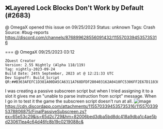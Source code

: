 ## ❌Layered Lock Blocks Don't Work by Default (#2683)
@ OmegaX opened this issue on 09/25/2023
Status: unknown
Tags: Crash
Source: #bug-reports https://discord.com/channels/876899628556091432/1155703394535735316


=== @ OmegaX 09/25/2023 03:12

```
ZQuest Creator
Version: 2.55 Nightly (Alpha 118/119)
Tag: nightly-2023-09-24
Build Date: 24th September, 2023 at @ 12:21:33 UTC
Dev Signoff: Build_Script
QR:##B363AFEFC1D381A00DA5CA6311A768DFDF280403162A0410FC5306FF2E67D118381B020440333000000E5824C00000000000D003A202000000000000000000000000000000000000000000000000000034866C3140320000000000000000000000000000##
```

I was creating a passive subscreen script but when I tried assigning it to a slot it gives me an "unable to parse instruction from script" message. When I go in to test it the game the subscreen script doesn't run at all.
![image](https://cdn.discordapp.com/attachments/1155703394535735316/1155703394963558450/Screenshot_213.png?ex=65e53c29&is=65d2c729&hm=f8d1b9f7ad4d599dd6f807383b5bb4f8ddc9a373f70dc7482074e5bc77269035&)
https://cdn.discordapp.com/attachments/1155703394535735316/1155703395378806875/FinalPassiveSubscreen.zs?ex=65e53c29&is=65d2c729&hm=82006bed3dba5bd8dc418a9dba1c4ae5bd230611ea4c64d46fc8b19c0219088c&
